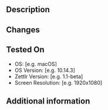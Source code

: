 <!-- Thank you for opening up the pull request! Please make sure to fill out as
much information as you can below.

But, most importantly, please make sure you can say "I did so!" to the
following points:

- Documented changes in the code. Of course not necessary when only bumping
  some external dependencies.
- Pull Request opened on the respective branch (and *not* master)
- Tested extensively and paid extra attention to potential cross-platform
  issues (e.g. Cmd/Ctrl/Super-key bindings)

 -->

<!-- Below, please shortly describe what the PR does in one or two short sentences; e.g. "Fixes issue #xyz" or "Adds feature xyz for purpose abc ..." -->
## Description

<!-- What changes did you make? Please explicitly state any breaking API changes so that nobody is confused why other components suddenly stop working -->
## Changes

<!-- Please provide any testing system -->
## Tested On
 - OS: [e.g. macOS]
 - OS Version: [e.g. 10.14.3]
 - Zettlr Version: [e.g. 1.1-beta]
 - Screen Resolution: [e.g. 1920x1080] <!-- Only necessary if fixing something that pertains to the geometry of objects in the GUI -->

<!-- If there is anything else that might be of interest, please provide it here -->
## Additional information
